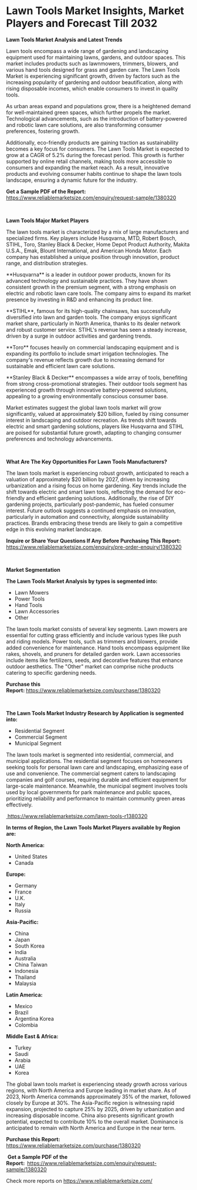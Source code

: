 <p><h1>Lawn Tools Market Insights, Market Players and Forecast Till 2032</h1></p><p><strong>Lawn Tools Market Analysis and Latest Trends</strong></p>
<p><p>Lawn tools encompass a wide range of gardening and landscaping equipment used for maintaining lawns, gardens, and outdoor spaces. This market includes products such as lawnmowers, trimmers, blowers, and various hand tools designed for grass and garden care. The Lawn Tools Market is experiencing significant growth, driven by factors such as the increasing popularity of gardening and outdoor beautification, along with rising disposable incomes, which enable consumers to invest in quality tools.</p><p>As urban areas expand and populations grow, there is a heightened demand for well-maintained green spaces, which further propels the market. Technological advancements, such as the introduction of battery-powered and robotic lawn care solutions, are also transforming consumer preferences, fostering growth.</p><p>Additionally, eco-friendly products are gaining traction as sustainability becomes a key focus for consumers. The Lawn Tools Market is expected to grow at a CAGR of 5.2% during the forecast period. This growth is further supported by online retail channels, making tools more accessible to consumers and expanding the market reach. As a result, innovative products and evolving consumer habits continue to shape the lawn tools landscape, ensuring a dynamic future for the industry.</p></p>
<p><strong>Get a Sample PDF of the Report:&nbsp;</strong> <a href="https://www.reliablemarketsize.com/enquiry/request-sample/1380320?utm_campaign=3527&utm_medium=2&utm_source=Github&utm_content=ia&utm_term=11042025&utm_id=lawn-tools">https://www.reliablemarketsize.com/enquiry/request-sample/1380320</a></p>
<p>&nbsp;</p>
<p><strong>Lawn Tools Major Market Players</strong></p>
<p><p>The lawn tools market is characterized by a mix of large manufacturers and specialized firms. Key players include Husqvarna, MTD, Robert Bosch, STIHL, Toro, Stanley Black & Decker, Home Depot Product Authority, Makita U.S.A., Emak, Blount International, and American Honda Motor. Each company has established a unique position through innovation, product range, and distribution strategies.</p><p>**Husqvarna** is a leader in outdoor power products, known for its advanced technology and sustainable practices. They have shown consistent growth in the premium segment, with a strong emphasis on electric and robotic lawn care tools. The company aims to expand its market presence by investing in R&D and enhancing its product line.</p><p>**STIHL**, famous for its high-quality chainsaws, has successfully diversified into lawn and garden tools. The company enjoys significant market share, particularly in North America, thanks to its dealer network and robust customer service. STIHL's revenue has seen a steady increase, driven by a surge in outdoor activities and gardening trends.</p><p>**Toro** focuses heavily on commercial landscaping equipment and is expanding its portfolio to include smart irrigation technologies. The company's revenue reflects growth due to increasing demand for sustainable and efficient lawn care solutions.</p><p>**Stanley Black & Decker** encompasses a wide array of tools, benefiting from strong cross-promotional strategies. Their outdoor tools segment has experienced growth through innovative battery-powered solutions, appealing to a growing environmentally conscious consumer base.</p><p>Market estimates suggest the global lawn tools market will grow significantly, valued at approximately $20 billion, fueled by rising consumer interest in landscaping and outdoor recreation. As trends shift towards electric and smart gardening solutions, players like Husqvarna and STIHL are poised for substantial future growth, adapting to changing consumer preferences and technology advancements.</p></p>
<p>&nbsp;</p>
<p><strong>What Are The Key Opportunities For Lawn Tools Manufacturers?</strong></p>
<p><p>The lawn tools market is experiencing robust growth, anticipated to reach a valuation of approximately $20 billion by 2027, driven by increasing urbanization and a rising focus on home gardening. Key trends include the shift towards electric and smart lawn tools, reflecting the demand for eco-friendly and efficient gardening solutions. Additionally, the rise of DIY gardening projects, particularly post-pandemic, has fueled consumer interest. Future outlook suggests a continued emphasis on innovation, particularly in automation and connectivity, alongside sustainability practices. Brands embracing these trends are likely to gain a competitive edge in this evolving market landscape.</p></p>
<p><strong>Inquire or Share Your Questions If Any Before Purchasing This Report:</strong> <a href="https://www.reliablemarketsize.com/enquiry/pre-order-enquiry/1380320?utm_campaign=3527&utm_medium=2&utm_source=Github&utm_content=ia&utm_term=11042025&utm_id=lawn-tools">https://www.reliablemarketsize.com/enquiry/pre-order-enquiry/1380320</a></p>
<p>&nbsp;</p>
<p><strong>Market Segmentation</strong></p>
<p><strong>The Lawn Tools Market Analysis by types is segmented into:</strong></p>
<p><ul><li>Lawn Mowers</li><li>Power Tools</li><li>Hand Tools</li><li>Lawn Accessories</li><li>Other</li></ul></p>
<p><p>The lawn tools market consists of several key segments. Lawn mowers are essential for cutting grass efficiently and include various types like push and riding models. Power tools, such as trimmers and blowers, provide added convenience for maintenance. Hand tools encompass equipment like rakes, shovels, and pruners for detailed garden work. Lawn accessories include items like fertilizers, seeds, and decorative features that enhance outdoor aesthetics. The "Other" market can comprise niche products catering to specific gardening needs.</p></p>
<p><strong>Purchase this Report:&nbsp;</strong><a href="https://www.reliablemarketsize.com/purchase/1380320?utm_campaign=3527&utm_medium=2&utm_source=Github&utm_content=ia&utm_term=11042025&utm_id=lawn-tools">https://www.reliablemarketsize.com/purchase/1380320</a></p>
<p>&nbsp;</p>
<p><strong>The Lawn Tools Market Industry Research by Application is segmented into:</strong></p>
<p><ul><li>Residential Segment</li><li>Commercial Segment</li><li>Municipal Segment</li></ul></p>
<p><p>The lawn tools market is segmented into residential, commercial, and municipal applications. The residential segment focuses on homeowners seeking tools for personal lawn care and landscaping, emphasizing ease of use and convenience. The commercial segment caters to landscaping companies and golf courses, requiring durable and efficient equipment for large-scale maintenance. Meanwhile, the municipal segment involves tools used by local governments for park maintenance and public spaces, prioritizing reliability and performance to maintain community green areas effectively.</p></p>
<p><a href="https://www.reliablemarketsize.com/lawn-tools-r1380320?utm_campaign=3527&utm_medium=2&utm_source=Github&utm_content=ia&utm_term=11042025&utm_id=lawn-tools">&nbsp;https://www.reliablemarketsize.com/lawn-tools-r1380320</a></p>
<p><strong>In terms of Region, the Lawn Tools Market Players available by Region are:</strong></p>
<p>
    <p> <strong> North America: </strong>
        <ul>
            <li>United States</li>
            <li>Canada</li>
        </ul>
        </p> 
    <p> <strong> Europe: </strong>
        <ul>
            <li>Germany</li>
            <li>France</li>
            <li>U.K.</li>
            <li>Italy</li>
            <li>Russia</li>
        </ul>
        </p> 
    <p> <strong> Asia-Pacific: </strong>
        <ul>
            <li>China</li>
            <li>Japan</li>
            <li>South Korea</li>
            <li>India</li>
            <li>Australia</li>
            <li>China Taiwan</li>
            <li>Indonesia</li>
            <li>Thailand</li>
            <li>Malaysia</li>
        </ul>
        </p> 
    <p> <strong> Latin America: </strong>
        <ul>
            <li>Mexico</li>
            <li>Brazil</li>
            <li>Argentina Korea</li>
            <li>Colombia</li>
        </ul>
        </p> 
    <p> <strong> Middle East & Africa: </strong>
        <ul>
            <li>Turkey</li>
            <li>Saudi</li>
            <li>Arabia</li>
            <li>UAE</li>
            <li>Korea</li>
        </ul>
    </p>
    </p>
<p><p>The global lawn tools market is experiencing steady growth across various regions, with North America and Europe leading in market share. As of 2023, North America commands approximately 35% of the market, followed closely by Europe at 30%. The Asia-Pacific region is witnessing rapid expansion, projected to capture 25% by 2025, driven by urbanization and increasing disposable income. China also presents significant growth potential, expected to contribute 10% to the overall market. Dominance is anticipated to remain with North America and Europe in the near term.</p></p>
<p><strong>Purchase this Report: </strong><a href="https://www.reliablemarketsize.com/purchase/1380320?utm_campaign=3527&utm_medium=2&utm_source=Github&utm_content=ia&utm_term=11042025&utm_id=lawn-tools">https://www.reliablemarketsize.com/purchase/1380320</a></p>
<p>&nbsp;<strong>Get a Sample PDF of the Report:&nbsp;&nbsp;</strong><a href="https://www.reliablemarketsize.com/enquiry/request-sample/1380320?utm_campaign=3527&utm_medium=2&utm_source=Github&utm_content=ia&utm_term=11042025&utm_id=lawn-tools">https://www.reliablemarketsize.com/enquiry/request-sample/1380320</a></p>
<p><strong></strong></p>
<p>Check more reports on <a href="https://www.reliablemarketsize.com/?utm_campaign=3527&utm_medium=2&utm_source=Github&utm_content=ia&utm_term=11042025&utm_id=lawn-tools">https://www.reliablemarketsize.com/</a></p>